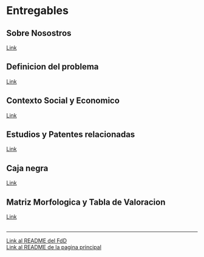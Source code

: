 <h1>Entregables</h1>
<h2>Sobre Nosostros</h2>
<a href="1_Sobre_nosotros.md">Link</a>
<br>
<h2>Definicion del problema </h2>
<a href="2_Definicion_del Problema.md">Link</a>
<br>
<h2>Contexto Social y Economico</h2>
<a href="3_Contexto_Social_Y_Economico.md">Link</a>
<br>
<h2>Estudios y Patentes relacionadas</h2>
<a href="4_Estudio_del_Arte.md">Link</a>

<h2>Caja negra</h2>
<a href="5_Caja_Negra.md">Link</a>

<h2>Matriz Morfologica y Tabla de Valoracion</h2>
<a href="6_Matriz_morfologica.md">Link</a>


<br>
<br>
<hr>
<a href="../README.md">Link al README del FdD</a>
<br>
<a href="../../README.md">Link al README de la pagina principal</a>